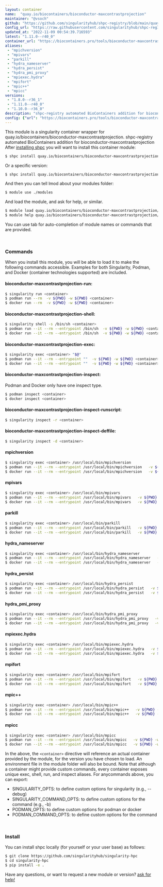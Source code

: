 ```yaml
---
layout: container
name:  "quay.io/biocontainers/bioconductor-maxcontrastprojection"
maintainer: "@vsoch"
github: "https://github.com/singularityhub/shpc-registry/blob/main/quay.io/biocontainers/bioconductor-maxcontrastprojection/container.yaml"
config_url: "https://raw.githubusercontent.com/singularityhub/shpc-registry/main/quay.io/biocontainers/bioconductor-maxcontrastprojection/container.yaml"
updated_at: "2022-11-09 00:54:39.716593"
latest: "1.11.0--r40_0"
container_url: "https://biocontainers.pro/tools/bioconductor-maxcontrastprojection"
aliases:
 - "mpichversion"
 - "mpivars"
 - "parkill"
 - "hydra_nameserver"
 - "hydra_persist"
 - "hydra_pmi_proxy"
 - "mpiexec.hydra"
 - "mpifort"
 - "mpic++"
 - "mpicc"
versions:
 - "1.8.0--r36_1"
 - "1.11.0--r40_0"
 - "1.10.0--r36_0"
description: "shpc-registry automated BioContainers addition for bioconductor-maxcontrastprojection"
config: {"url": "https://biocontainers.pro/tools/bioconductor-maxcontrastprojection", "maintainer": "@vsoch", "description": "shpc-registry automated BioContainers addition for bioconductor-maxcontrastprojection", "latest": {"1.11.0--r40_0": "sha256:9451ffc4db8e05c1ee2a6fca11805104a3400f69e2173b7a3e81ea615f2fff44"}, "tags": {"1.8.0--r36_1": "sha256:b7c8973d3f8354deb5fd01162b8f56c2b1542ecbf9362ff5df967c07266aacf3", "1.11.0--r40_0": "sha256:9451ffc4db8e05c1ee2a6fca11805104a3400f69e2173b7a3e81ea615f2fff44", "1.10.0--r36_0": "sha256:134ad997c2aa2ed73689634862c246338041fc8eeb776a0677415384aa698735"}, "docker": "quay.io/biocontainers/bioconductor-maxcontrastprojection", "aliases": {"mpichversion": "/usr/local/bin/mpichversion", "mpivars": "/usr/local/bin/mpivars", "parkill": "/usr/local/bin/parkill", "hydra_nameserver": "/usr/local/bin/hydra_nameserver", "hydra_persist": "/usr/local/bin/hydra_persist", "hydra_pmi_proxy": "/usr/local/bin/hydra_pmi_proxy", "mpiexec.hydra": "/usr/local/bin/mpiexec.hydra", "mpifort": "/usr/local/bin/mpifort", "mpic++": "/usr/local/bin/mpic++", "mpicc": "/usr/local/bin/mpicc"}}
---
```


This module is a singularity container wrapper for quay.io/biocontainers/bioconductor-maxcontrastprojection.
shpc-registry automated BioContainers addition for bioconductor-maxcontrastprojection
After [installing shpc](#install) you will want to install this container module:


```bash
$ shpc install quay.io/biocontainers/bioconductor-maxcontrastprojection
```

Or a specific version:

```bash
$ shpc install quay.io/biocontainers/bioconductor-maxcontrastprojection:1.11.0--r40_0
```

And then you can tell lmod about your modules folder:

```bash
$ module use ./modules
```

And load the module, and ask for help, or similar.

```bash
$ module load quay.io/biocontainers/bioconductor-maxcontrastprojection/1.11.0--r40_0
$ module help quay.io/biocontainers/bioconductor-maxcontrastprojection/1.11.0--r40_0
```

You can use tab for auto-completion of module names or commands that are provided.

<br>

### Commands

When you install this module, you will be able to load it to make the following commands accessible.
Examples for both Singularity, Podman, and Docker (container technologies supported) are included.

#### bioconductor-maxcontrastprojection-run:

```bash
$ singularity run <container>
$ podman run --rm  -v ${PWD} -w ${PWD} <container>
$ docker run --rm  -v ${PWD} -w ${PWD} <container>
```

#### bioconductor-maxcontrastprojection-shell:

```bash
$ singularity shell -s /bin/sh <container>
$ podman run --it --rm --entrypoint /bin/sh  -v ${PWD} -w ${PWD} <container>
$ docker run --it --rm --entrypoint /bin/sh  -v ${PWD} -w ${PWD} <container>
```

#### bioconductor-maxcontrastprojection-exec:

```bash
$ singularity exec <container> "$@"
$ podman run --it --rm --entrypoint ""  -v ${PWD} -w ${PWD} <container> "$@"
$ docker run --it --rm --entrypoint ""  -v ${PWD} -w ${PWD} <container> "$@"
```

#### bioconductor-maxcontrastprojection-inspect:

Podman and Docker only have one inspect type.

```bash
$ podman inspect <container>
$ docker inspect <container>
```

#### bioconductor-maxcontrastprojection-inspect-runscript:

```bash
$ singularity inspect -r <container>
```

#### bioconductor-maxcontrastprojection-inspect-deffile:

```bash
$ singularity inspect -d <container>
```


#### mpichversion

```bash
$ singularity exec <container> /usr/local/bin/mpichversion
$ podman run --it --rm --entrypoint /usr/local/bin/mpichversion   -v ${PWD} -w ${PWD} <container> -c " $@"
$ docker run --it --rm --entrypoint /usr/local/bin/mpichversion   -v ${PWD} -w ${PWD} <container> -c " $@"
```


#### mpivars

```bash
$ singularity exec <container> /usr/local/bin/mpivars
$ podman run --it --rm --entrypoint /usr/local/bin/mpivars   -v ${PWD} -w ${PWD} <container> -c " $@"
$ docker run --it --rm --entrypoint /usr/local/bin/mpivars   -v ${PWD} -w ${PWD} <container> -c " $@"
```


#### parkill

```bash
$ singularity exec <container> /usr/local/bin/parkill
$ podman run --it --rm --entrypoint /usr/local/bin/parkill   -v ${PWD} -w ${PWD} <container> -c " $@"
$ docker run --it --rm --entrypoint /usr/local/bin/parkill   -v ${PWD} -w ${PWD} <container> -c " $@"
```


#### hydra_nameserver

```bash
$ singularity exec <container> /usr/local/bin/hydra_nameserver
$ podman run --it --rm --entrypoint /usr/local/bin/hydra_nameserver   -v ${PWD} -w ${PWD} <container> -c " $@"
$ docker run --it --rm --entrypoint /usr/local/bin/hydra_nameserver   -v ${PWD} -w ${PWD} <container> -c " $@"
```


#### hydra_persist

```bash
$ singularity exec <container> /usr/local/bin/hydra_persist
$ podman run --it --rm --entrypoint /usr/local/bin/hydra_persist   -v ${PWD} -w ${PWD} <container> -c " $@"
$ docker run --it --rm --entrypoint /usr/local/bin/hydra_persist   -v ${PWD} -w ${PWD} <container> -c " $@"
```


#### hydra_pmi_proxy

```bash
$ singularity exec <container> /usr/local/bin/hydra_pmi_proxy
$ podman run --it --rm --entrypoint /usr/local/bin/hydra_pmi_proxy   -v ${PWD} -w ${PWD} <container> -c " $@"
$ docker run --it --rm --entrypoint /usr/local/bin/hydra_pmi_proxy   -v ${PWD} -w ${PWD} <container> -c " $@"
```


#### mpiexec.hydra

```bash
$ singularity exec <container> /usr/local/bin/mpiexec.hydra
$ podman run --it --rm --entrypoint /usr/local/bin/mpiexec.hydra   -v ${PWD} -w ${PWD} <container> -c " $@"
$ docker run --it --rm --entrypoint /usr/local/bin/mpiexec.hydra   -v ${PWD} -w ${PWD} <container> -c " $@"
```


#### mpifort

```bash
$ singularity exec <container> /usr/local/bin/mpifort
$ podman run --it --rm --entrypoint /usr/local/bin/mpifort   -v ${PWD} -w ${PWD} <container> -c " $@"
$ docker run --it --rm --entrypoint /usr/local/bin/mpifort   -v ${PWD} -w ${PWD} <container> -c " $@"
```


#### mpic++

```bash
$ singularity exec <container> /usr/local/bin/mpic++
$ podman run --it --rm --entrypoint /usr/local/bin/mpic++   -v ${PWD} -w ${PWD} <container> -c " $@"
$ docker run --it --rm --entrypoint /usr/local/bin/mpic++   -v ${PWD} -w ${PWD} <container> -c " $@"
```


#### mpicc

```bash
$ singularity exec <container> /usr/local/bin/mpicc
$ podman run --it --rm --entrypoint /usr/local/bin/mpicc   -v ${PWD} -w ${PWD} <container> -c " $@"
$ docker run --it --rm --entrypoint /usr/local/bin/mpicc   -v ${PWD} -w ${PWD} <container> -c " $@"
```



In the above, the `<container>` directive will reference an actual container provided
by the module, for the version you have chosen to load. An environment file in the
module folder will also be bound. Note that although a container
might provide custom commands, every container exposes unique exec, shell, run, and
inspect aliases. For anycommands above, you can export:

 - SINGULARITY_OPTS: to define custom options for singularity (e.g., --debug)
 - SINGULARITY_COMMAND_OPTS: to define custom options for the command (e.g., -b)
 - PODMAN_OPTS: to define custom options for podman or docker
 - PODMAN_COMMAND_OPTS: to define custom options for the command

<br>

### Install

You can install shpc locally (for yourself or your user base) as follows:

```bash
$ git clone https://github.com/singularityhub/singularity-hpc
$ cd singularity-hpc
$ pip install -e .
```

Have any questions, or want to request a new module or version? [ask for help!](https://github.com/singularityhub/singularity-hpc/issues)